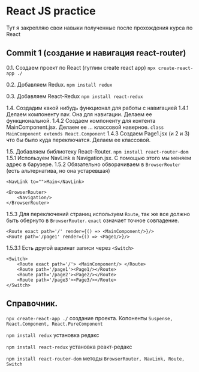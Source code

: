 # React JS practice
Тут я закрепляю свои навыки полученные после прохождения курса по React

Commit 1 (создание и навигация react-router) 
--------
0.1. Создаем проект по React (гуглим create react app)
`npx create-react-app ./`

0.2. Добавляем Redux.
`npm install redux`

0.3. Добавляем React-Redux
`npm install react-redux`

1.4. Создадим какой нибудь функционал для работы с навигацией
1.4.1 Делаем компоненту nav. Она для навигации. Делаем ее функциональной.
1.4.2 Создаем компоненту для контента MainComponent.jsx. Делаем ее ... классовой наверное. `class MainComponent extends React.Component`
1.4.3 Создаем Page1.jsx (и 2 и 3) что бы было куда переключатся. Делаем ее классовой.

1.5. Добавляем библиотеку React-Router.
`npm install react-router-dom`
1.5.1 Используем NavLink в Navigation.jsx. С помощью этого мы меняем адрес в барузере. 
1.5.2 Обязательно обворачиваем в `BrowserRouter` (есть альтернатива, но она устаревшая)
```
<NavLink to="">Main</NavLink>

<BrowserRouter>
    <Navigation/>
</BrowserRouter>
```
1.5.3 Для переключений страниц используем `Route`, так же все должно быть обернуто в `BrowserRouter`. `exact` означает точное совпадение.
```
<Route exact path='/' render={() => <MainComponent/>}/>
<Route path='/page1' render={() => <Page1/>}/>
```
1.5.3.1 Есть другой варинат записи через `<Switch>`
```
<Switch>
    <Route exact path='/'> <MainComponent/> </Route>
    <Route path='/page1'><Page1/></Route>
    <Route path='/page2'><Page2/></Route>
    <Route path='/page3'><Page3/></Route>
</Switch>
```






Справочник.
-----------

`npx create-react-app ./` создание проекта. Копоненты `Suspense, React.Component, React.PureComponent`

`npm install redux` установка редакс

`npm install react-redux` установка реакт-редакс

`npm install react-router-dom` методы `BrowserRouter, NavLink, Route, Switch`